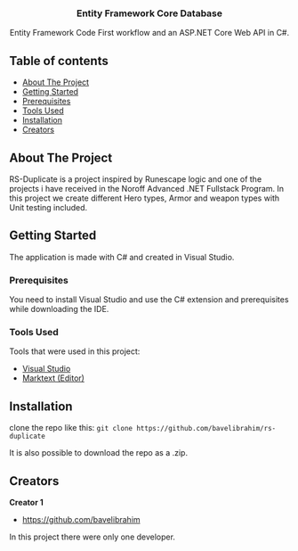 <p align="center">
  <h3 align="center">Entity Framework Core Database</h3>

  <p align="center">
    Entity Framework Code First workflow and an ASP.NET Core Web API in C#.
  </p>
</p>


## Table of contents

- [About The Project](#about-the-project)
- [Getting Started](#getting-started)
- [Prerequisites](#prerequisites)
- [Tools Used](#tools-used)
- [Installation](#installation)
- [Creators](#creators)

## About The Project

RS-Duplicate is a project inspired by Runescape logic and one of the projects i have received in the Noroff Advanced .NET Fullstack Program. In this project we create different Hero types, Armor and weapon types with Unit testing included. 

## Getting Started

The application is made with C# and created in Visual Studio.

### Prerequisites

You need to install Visual Studio and use the C# extension and prerequisites while downloading the IDE.

### Tools Used

Tools that were used in this project:

- [Visual Studio](https://visualstudio.microsoft.com/)
- [Marktext (Editor)](https://github.com/marktext/marktext)

## Installation

clone the repo like this:
`git clone https://github.com/bavelibrahim/rs-duplicate`

It is also possible to download the repo as a .zip.

## Creators

**Creator 1**

- <https://github.com/bavelibrahim>

In this project there were only one developer. 
